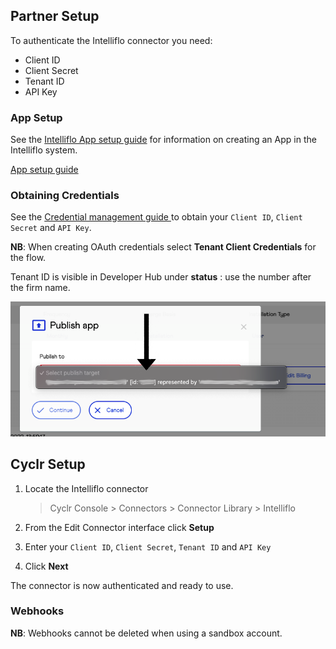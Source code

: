 
<section class="setup partner" markdown="1">

## Partner Setup

<div class="section-content" markdown="1">

To authenticate the Intelliflo connector you need:

- Client ID
- Client Secret
- Tenant ID
- API Key

### App Setup

See the [Intelliflo App setup guide](https://developer.gb.intelliflo.net/docs/AppDevelopment) for information on creating an App in the Intelliflo system.

[App setup guide](https://developer.gb.intelliflo.net/docs/AppDevelopment)

### Obtaining Credentials

See the [Credential management guide ](https://developer.gb.intelliflo.net/docs/CredentialManagement) to obtain your `Client ID`, `Client Secret` and `API Key`.

**NB**: When creating OAuth credentials select **Tenant Client Credentials** for the flow.

Tenant ID is visible in Developer Hub under  **status** : use the number after the firm name.

![Tenant ID location](./images/tenant_id.png)


</div>

</section>

<section class="setup cyclr" markdown="1">

## Cyclr Setup

<div class="section-content" markdown="1">

1. Locate the Intelliflo connector

   > Cyclr Console > Connectors > Connector Library > Intelliflo

2. From the Edit Connector interface click **Setup**

3. Enter your `Client ID`, `Client Secret`, `Tenant ID` and `API Key`

4. Click **Next**

The connector is now authenticated and ready to use.

### Webhooks

**NB**: Webhooks cannot be deleted when using a sandbox account.

</div>

</section>
